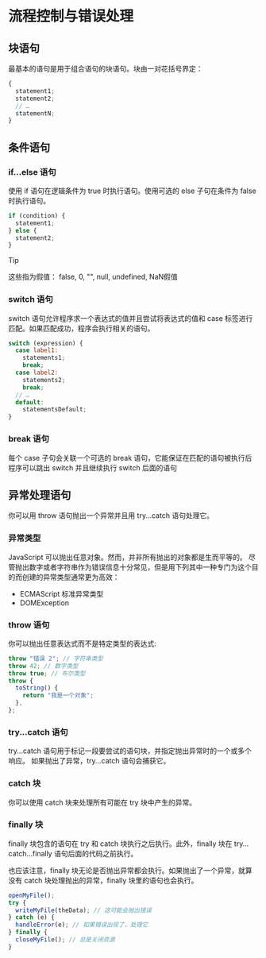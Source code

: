 # 流程控制与错误处理

## 块语句

最基本的语句是用于组合语句的块语句。块由一对花括号界定：

```js
{
  statement1;
  statement2;
  // …
  statementN;
}
```

## 条件语句

### if...else 语句

使用 if 语句在逻辑条件为 true 时执行语句。使用可选的 else 子句在条件为 false 时执行语句。

```js
if (condition) {
  statement1;
} else {
  statement2;
}
```

> [!Tip]
> 这些指为假值： false, 0, "", null, undefined, NaN假值

### switch 语句

switch 语句允许程序求一个表达式的值并且尝试将表达式的值和 case 标签进行匹配。如果匹配成功，程序会执行相关的语句。

```js
switch (expression) {
  case label1:
    statements1;
    break;
  case label2:
    statements2;
    break;
  // …
  default:
    statementsDefault;
}
```

### break 语句

每个 case 子句会关联一个可选的 break 语句，它能保证在匹配的语句被执行后程序可以跳出 switch 并且继续执行 switch 后面的语句

## 异常处理语句

你可以用 throw 语句抛出一个异常并且用 try...catch 语句处理它。

### 异常类型

JavaScript 可以抛出任意对象。然而，并非所有抛出的对象都是生而平等的。
尽管抛出数字或者字符串作为错误信息十分常见，但是用下列其中一种专门为这个目的而创建的异常类型通常更为高效：

- ECMAScript 标准异常类型
- DOMException

### throw 语句

你可以抛出任意表达式而不是特定类型的表达式:

```js
throw "错误 2"; // 字符串类型
throw 42; // 数字类型
throw true; // 布尔类型
throw {
  toString() {
    return "我是一个对象";
  },
};
```

### try...catch 语句

try...catch 语句用于标记一段要尝试的语句块，并指定抛出异常时的一个或多个响应。
如果抛出了异常，try...catch 语句会捕获它。

### catch 块

你可以使用 catch 块来处理所有可能在 try 块中产生的异常。

### finally 块

finally 块包含的语句在 try 和 catch 块执行之后执行。此外，finally 块在 try…catch…finally 语句后面的代码之前执行。

也应该注意，finally 块无论是否抛出异常都会执行。如果抛出了一个异常，就算没有 catch 块处理抛出的异常，finally 块里的语句也会执行。

```js
openMyFile();
try {
  writeMyFile(theData); // 这可能会抛出错误
} catch (e) {
  handleError(e); // 如果错误出现了，处理它
} finally {
  closeMyFile(); // 总是关闭资源
}
```
